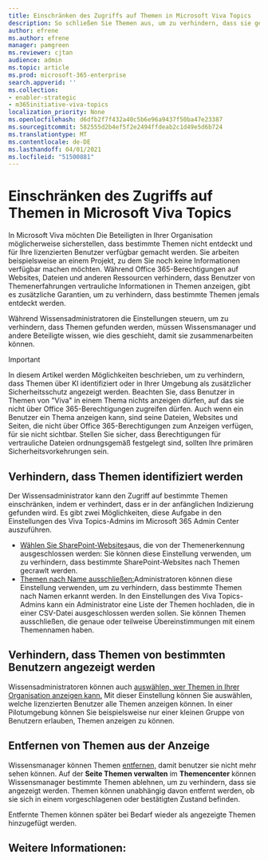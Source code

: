 ```yaml
---
title: Einschränken des Zugriffs auf Themen in Microsoft Viva Topics
description: So schließen Sie Themen aus, um zu verhindern, dass sie gefunden werden.
author: efrene
ms.author: efrene
manager: pamgreen
ms.reviewer: cjtan
audience: admin
ms.topic: article
ms.prod: microsoft-365-enterprise
search.appverid: ''
ms.collection:
- enabler-strategic
- m365initiative-viva-topics
localization_priority: None
ms.openlocfilehash: d6dfb2f7f432a40c5b6e96a9437f50ba47e23387
ms.sourcegitcommit: 582555d2b4ef5f2e2494ffdeab2c1d49e5d6b724
ms.translationtype: MT
ms.contentlocale: de-DE
ms.lasthandoff: 04/01/2021
ms.locfileid: "51500881"
---
```

# <a name="restrict-access-to-topics-in-microsoft-viva-topics"></a>Einschränken des Zugriffs auf Themen in Microsoft Viva Topics

In Microsoft Viva möchten Die Beteiligten in Ihrer Organisation möglicherweise sicherstellen, dass bestimmte Themen nicht entdeckt und für Ihre lizenzierten Benutzer verfügbar gemacht werden. Sie arbeiten beispielsweise an einem Projekt, zu dem Sie noch keine Informationen verfügbar machen möchten. Während Office 365-Berechtigungen auf Websites, Dateien und anderen Ressourcen verhindern, dass Benutzer von Themenerfahrungen vertrauliche Informationen in Themen anzeigen, gibt es zusätzliche Garantien, um zu verhindern, dass bestimmte Themen jemals entdeckt werden.

Während Wissensadministratoren die Einstellungen steuern, um zu verhindern, dass Themen gefunden werden, müssen Wissensmanager und andere Beteiligte wissen, wie dies geschieht, damit sie zusammenarbeiten können.

> [!Important] 
> In diesem Artikel werden Möglichkeiten beschrieben, um zu verhindern, dass Themen über KI identifiziert oder in Ihrer Umgebung als zusätzlicher Sicherheitsschutz angezeigt werden. Beachten Sie, dass Benutzer in Themen von "Viva" in einem Thema nichts anzeigen dürfen, auf das sie nicht über Office 365-Berechtigungen zugreifen dürfen. Auch wenn ein Benutzer ein Thema anzeigen kann, sind seine Dateien, Websites und Seiten, die nicht über Office 365-Berechtigungen zum Anzeigen verfügen, für sie nicht sichtbar. Stellen Sie sicher, dass Berechtigungen für vertrauliche Dateien ordnungsgemäß festgelegt sind, sollten Ihre primären Sicherheitsvorkehrungen sein.

## <a name="prevent-topics-from-being-identified"></a>Verhindern, dass Themen identifiziert werden

Der Wissensadministrator kann den Zugriff auf bestimmte Themen einschränken, indem er verhindert, dass er in der anfänglichen Indizierung gefunden wird. Es gibt zwei Möglichkeiten, diese Aufgabe in den Einstellungen des Viva Topics-Admins im Microsoft 365 Admin Center auszuführen.
 
- [Wählen Sie SharePoint-Websites](./topic-experiences-discovery.md#select-sharepoint-topic-sources)aus, die von der Themenerkennung ausgeschlossen werden: Sie können diese Einstellung verwenden, um zu verhindern, dass bestimmte SharePoint-Websites nach Themen gecrawlt werden.
- [Themen nach Name ausschließen:](./topic-experiences-discovery.md#exclude-topics-by-name)Administratoren können diese Einstellung verwenden, um zu verhindern, dass bestimmte Themen nach Namen erkannt werden. In den Einstellungen des Viva Topics-Admins kann ein Administrator eine Liste der Themen hochladen, die in einer CSV-Datei ausgeschlossen werden sollen. Sie können Themen ausschließen, die genaue oder teilweise Übereinstimmungen mit einem Themennamen haben.

## <a name="prevent-topics-from-being-viewed-by-specific-users"></a>Verhindern, dass Themen von bestimmten Benutzern angezeigt werden

Wissensadministratoren können auch [auswählen, wer Themen in Ihrer Organisation anzeigen kann.](./topic-experiences-knowledge-rules.md) Mit dieser Einstellung können Sie auswählen, welche lizenzierten Benutzer alle Themen anzeigen können. In einer Pilotumgebung können Sie beispielsweise nur einer kleinen Gruppe von Benutzern erlauben, Themen anzeigen zu können.

## <a name="remove-topics-from-being-viewed"></a>Entfernen von Themen aus der Anzeige

Wissensmanager können Themen [entfernen,](./manage-topics.md) damit benutzer sie nicht mehr sehen können. Auf der **Seite Themen verwalten** im **Themencenter** können Wissensmanager bestimmte Themen ablehnen, um zu verhindern, dass sie angezeigt werden. Themen können unabhängig davon entfernt werden, ob sie sich in einem vorgeschlagenen oder bestätigten Zustand befinden.

Entfernte Themen können später bei Bedarf wieder als angezeigte Themen hinzugefügt werden. 


## <a name="see-also"></a>Weitere Informationen:



